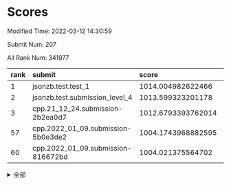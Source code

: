 # Scores

Modified Time: 2022-03-12 14:30:59

Submit Num: 207

All Rank Num: 341977

| rank |               submit               |       score        |       sigma        | pk_num |
| :--- | :--------------------------------- | :----------------- | :----------------- | :----- |
| 1    | jsonzb.test.test_1                 | 1014.004982622466  | 0.8004100690668619 | 6609   |
| 2    | jsonzb.test.submission_level_4     | 1013.599323201178  | 0.8017508444310144 | 6607   |
| 3    | cpp.21_12_24.submission-2b2ea0d7   | 1012.6793393762014 | 0.7887133877818123 | 6614   |
| 57   | cpp.2022_01_09.submission-5b0e3de2 | 1004.1743968882595 | 0.7109523313654492 | 6607   |
| 60   | cpp.2022_01_09.submission-816672bd | 1004.021375564702  | 0.718582715150231  | 6605   |


<details>
<summary>全部</summary>

| rank |                 submit                 |       score        |       sigma        | pk_num |
| :--- | :------------------------------------- | :----------------- | :----------------- | :----- |
| 1    | jsonzb.test.test_1                     | 1014.004982622466  | 0.8004100690668619 | 6609   |
| 2    | jsonzb.test.submission_level_4         | 1013.599323201178  | 0.8017508444310144 | 6607   |
| 3    | cpp.21_12_24.submission-2b2ea0d7       | 1012.6793393762014 | 0.7887133877818123 | 6614   |
| 4    | gobigger.level_3.submission_level_3_5  | 1012.6057975044997 | 0.7935814359393226 | 6609   |
| 5    | gobigger.level_3.submission_level_3_36 | 1012.0956130233847 | 0.7709623572143102 | 6606   |
| 6    | gobigger.level_3.submission_level_3_19 | 1011.3861525115836 | 0.770997579064897  | 6607   |
| 7    | gobigger.level_3.submission_level_3_7  | 1011.2698491846174 | 0.7833221058031749 | 6609   |
| 8    | gobigger.level_3.submission_level_3_2  | 1011.1236229464521 | 0.7457035822309656 | 6607   |
| 9    | gobigger.level_3.submission_level_3_32 | 1010.9187294405783 | 0.7635385125287107 | 6608   |
| 10   | gobigger.level_3.submission_level_3_18 | 1010.9150477174073 | 0.7542641759763605 | 6604   |
| 11   | gobigger.level_3.submission_level_3_42 | 1010.7095349633274 | 0.7816851636338862 | 6606   |
| 12   | gobigger.level_3.submission_level_3_24 | 1010.609148877058  | 0.7750387148232531 | 6610   |
| 13   | gobigger.level_3.submission_level_3_27 | 1010.5892035977682 | 0.7767762749744155 | 6603   |
| 14   | gobigger.level_3.submission_level_3_10 | 1010.5840946679766 | 0.7496317802376227 | 6608   |
| 15   | gobigger.level_3.submission_level_3_9  | 1010.5827837206082 | 0.7344952594240824 | 6607   |
| 16   | gobigger.level_3.submission_level_3_46 | 1010.5545492931941 | 0.7601790693872396 | 6603   |
| 17   | gobigger.level_3.submission_level_3_31 | 1010.5398040591181 | 0.7648244658360466 | 6605   |
| 18   | gobigger.level_3.submission_level_3_15 | 1010.5262770938944 | 0.7502329639697031 | 6607   |
| 19   | gobigger.level_3.submission_level_3_34 | 1010.4574580678676 | 0.7580126325560184 | 6603   |
| 20   | gobigger.level_3.submission_level_3_6  | 1010.4363956052952 | 0.7611269624333319 | 6611   |
| 21   | gobigger.level_3.submission_level_3_14 | 1010.4050810114749 | 0.7597447088123258 | 6612   |
| 22   | gobigger.level_3.submission_level_3_41 | 1010.3486483233789 | 0.7730887000000759 | 6611   |
| 23   | gobigger.level_3.submission_level_3_3  | 1010.346977894993  | 0.7619244393015366 | 6612   |
| 24   | gobigger.level_3.submission_level_3_48 | 1010.3099456972885 | 0.7718157212119833 | 6604   |
| 25   | gobigger.level_3.submission_level_3_16 | 1010.2944035069057 | 0.7515476190089952 | 6610   |
| 26   | gobigger.level_3.submission_level_3_1  | 1010.2916875391284 | 0.7454643376945052 | 6608   |
| 27   | gobigger.level_3.submission_level_3_21 | 1010.267068017867  | 0.7853122716032483 | 6612   |
| 28   | gobigger.level_3.submission_level_3_45 | 1010.2410530970977 | 0.7730910559439228 | 6610   |
| 29   | gobigger.level_3.submission_level_3_47 | 1010.1345298193032 | 0.7431769598437739 | 6610   |
| 30   | gobigger.level_3.submission_level_3_23 | 1010.0816631060324 | 0.7564555824492234 | 6608   |
| 31   | gobigger.level_3.submission_level_3_39 | 1010.0290505565669 | 0.7651421544072682 | 6609   |
| 32   | gobigger.level_3.submission_level_3_49 | 1009.9565630378295 | 0.7679376560738541 | 6612   |
| 33   | gobigger.level_3.submission_level_3_35 | 1009.7949086689549 | 0.7508030490897556 | 6606   |
| 34   | gobigger.level_3.submission_level_3_13 | 1009.7883871395235 | 0.751060707844359  | 6608   |
| 35   | gobigger.level_3.submission_level_3_0  | 1009.6633468488566 | 0.7495598021714703 | 6607   |
| 36   | gobigger.level_3.submission_level_3_20 | 1009.6307067174708 | 0.7648704161259596 | 6611   |
| 37   | gobigger.level_3.submission_level_3_29 | 1009.5829493616897 | 0.767297792899561  | 6607   |
| 38   | gobigger.level_3.submission_level_3_25 | 1009.5787502525003 | 0.7492403629661034 | 6609   |
| 39   | gobigger.level_3.submission_level_3_40 | 1009.5597367722751 | 0.7740542018392745 | 6612   |
| 40   | gobigger.level_3.submission_level_3_22 | 1009.4931826360156 | 0.7430602035821553 | 6609   |
| 41   | gobigger.level_3.submission_level_3_26 | 1009.4861032940283 | 0.7456579732862523 | 6607   |
| 42   | gobigger.level_3.submission_level_3_30 | 1009.4816669961905 | 0.7498872821528266 | 6613   |
| 43   | gobigger.level_3.submission_level_3_11 | 1009.4157784455011 | 0.7510675532660819 | 6608   |
| 44   | gobigger.level_3.submission_level_3_12 | 1009.2830166430134 | 0.7527955265184268 | 6607   |
| 45   | gobigger.level_3.submission_level_3_37 | 1009.2676001920679 | 0.7825010549129879 | 6605   |
| 46   | gobigger.level_3.submission_level_3_43 | 1009.261100858475  | 0.7658480342236398 | 6607   |
| 47   | gobigger.level_3.submission_level_3_4  | 1009.2061549203235 | 0.7567476079672641 | 6609   |
| 48   | gobigger.level_3.submission_level_3_38 | 1009.2032845011436 | 0.7343001060309103 | 6606   |
| 49   | gobigger.level_3.submission_level_3_8  | 1009.1268879786707 | 0.755219590897447  | 6605   |
| 50   | gobigger.level_3.submission_level_3_17 | 1008.9328515079874 | 0.7467715470351579 | 6610   |
| 51   | gobigger.level_3.submission_level_3_44 | 1008.7913595665327 | 0.7674474820921164 | 6612   |
| 52   | gobigger.level_3.submission_level_3_28 | 1008.2484999879022 | 0.7342596331815162 | 6609   |
| 53   | gobigger.level_3.submission_level_3_33 | 1008.1429592152151 | 0.7543602989787669 | 6609   |
| 54   | gobigger.level_1.submission_level_1_29 | 1004.9583621459575 | 0.727648526324837  | 6604   |
| 55   | gobigger.level_1.submission_level_1_3  | 1004.4394323327446 | 0.7212012150576816 | 6607   |
| 56   | gobigger.level_1.submission_level_1_35 | 1004.3323986962902 | 0.7152118145690871 | 6608   |
| 57   | cpp.2022_01_09.submission-5b0e3de2     | 1004.1743968882595 | 0.7109523313654492 | 6607   |
| 58   | gobigger.level_1.submission_level_1_37 | 1004.0470750772691 | 0.7139241032477178 | 6609   |
| 59   | gobigger.level_1.submission_level_1_31 | 1004.022027384606  | 0.7088677612458941 | 6605   |
| 60   | cpp.2022_01_09.submission-816672bd     | 1004.021375564702  | 0.718582715150231  | 6605   |
| 61   | gobigger.level_1.submission_level_1_23 | 1003.9162399147999 | 0.7183119047223249 | 6607   |
| 62   | gobigger.level_1.submission_level_1_13 | 1003.7850267378162 | 0.7169277765794481 | 6612   |
| 63   | gobigger.level_1.submission_level_1_1  | 1003.7601102475988 | 0.7208990008593289 | 6609   |
| 64   | gobigger.level_1.submission_level_1_24 | 1003.6890863354065 | 0.7212255210809696 | 6610   |
| 65   | gobigger.level_1.submission_level_1_34 | 1003.6586582232097 | 0.7096538486981292 | 6609   |
| 66   | gobigger.level_1.submission_level_1_2  | 1003.6547857349891 | 0.7084199643580588 | 6610   |
| 67   | gobigger.level_1.submission_level_1_47 | 1003.642191815879  | 0.711653501450817  | 6605   |
| 68   | gobigger.level_1.submission_level_1_45 | 1003.6338861661786 | 0.703084303078274  | 6609   |
| 69   | gobigger.level_1.submission_level_1_11 | 1003.5870163218392 | 0.7230037899997925 | 6608   |
| 70   | gobigger.level_1.submission_level_1_21 | 1003.5386635566396 | 0.7083056214694381 | 6608   |
| 71   | gobigger.level_1.submission_level_1_17 | 1003.5379333486507 | 0.7186263839091217 | 6607   |
| 72   | gobigger.level_1.submission_level_1_0  | 1003.5278099119998 | 0.7174464243304973 | 6610   |
| 73   | gobigger.level_1.submission_level_1_27 | 1003.4875861315771 | 0.7209914729549257 | 6607   |
| 74   | gobigger.level_1.submission_level_1_49 | 1003.4427763632743 | 0.7299164680975949 | 6606   |
| 75   | gobigger.level_1.submission_level_1_33 | 1003.4374759491151 | 0.7179584931829093 | 6611   |
| 76   | gobigger.level_1.submission_level_1_19 | 1003.425285294962  | 0.7249987534570839 | 6612   |
| 77   | gobigger.level_1.submission_level_1_16 | 1003.3576054593293 | 0.7155572177884265 | 6610   |
| 78   | gobigger.level_1.submission_level_1_40 | 1003.3225422400642 | 0.7206193136788498 | 6607   |
| 79   | gobigger.level_1.submission_level_1_28 | 1003.310815533278  | 0.72466427010079   | 6604   |
| 80   | gobigger.level_1.submission_level_1_5  | 1003.2775888525784 | 0.7148678467582574 | 6608   |
| 81   | gobigger.level_1.submission_level_1_14 | 1003.2747003052674 | 0.7132172285292483 | 6609   |
| 82   | gobigger.level_1.submission_level_1_46 | 1003.1844645113847 | 0.724119210185026  | 6607   |
| 83   | gobigger.level_1.submission_level_1_43 | 1003.140952898611  | 0.7314365230000052 | 6608   |
| 84   | gobigger.level_1.submission_level_1_39 | 1003.0660616591281 | 0.7108939011915275 | 6610   |
| 85   | gobigger.level_1.submission_level_1_25 | 1003.048981464823  | 0.7112719737833003 | 6615   |
| 86   | gobigger.level_1.submission_level_1_30 | 1002.9644614897626 | 0.7263036619258825 | 6612   |
| 87   | gobigger.level_1.submission_level_1_41 | 1002.9394432117352 | 0.7153309167118308 | 6611   |
| 88   | gobigger.level_1.submission_level_1_7  | 1002.9367660739267 | 0.703318857921004  | 6612   |
| 89   | gobigger.level_1.submission_level_1_48 | 1002.9254709616446 | 0.7183455120807957 | 6611   |
| 90   | gobigger.level_1.submission_level_1_36 | 1002.8736842465012 | 0.7088455419641914 | 6611   |
| 91   | gobigger.level_1.submission_level_1_42 | 1002.83815177292   | 0.7155928413690107 | 6606   |
| 92   | gobigger.level_1.submission_level_1_32 | 1002.8119643870988 | 0.7115471430406153 | 6610   |
| 93   | gobigger.level_1.submission_level_1_15 | 1002.6322929116236 | 0.7091502043015653 | 6605   |
| 94   | gobigger.level_1.submission_level_1_26 | 1002.6297877305761 | 0.7100291835961217 | 6610   |
| 95   | gobigger.level_1.submission_level_1_44 | 1002.5670442871156 | 0.7045576365290113 | 6608   |
| 96   | gobigger.level_1.submission_level_1_22 | 1002.5441744728289 | 0.7077884796463177 | 6611   |
| 97   | gobigger.level_1.submission_level_1_4  | 1002.5096679737039 | 0.7070710797559434 | 6612   |
| 98   | gobigger.level_1.submission_level_1_20 | 1002.435699392531  | 0.7157405546821928 | 6603   |
| 99   | gobigger.level_1.submission_level_1_12 | 1002.4350794766907 | 0.7128485324529062 | 6610   |
| 100  | gobigger.level_1.submission_level_1_8  | 1002.3546561865471 | 0.7134847555090661 | 6612   |
| 101  | gobigger.level_1.submission_level_1_9  | 1002.3516100971007 | 0.7093884947361714 | 6606   |
| 102  | gobigger.level_1.submission_level_1_6  | 1002.0671798775751 | 0.7218065017259842 | 6609   |
| 103  | gobigger.level_1.submission_level_1_18 | 1002.0308575101095 | 0.7146351055380471 | 6610   |
| 104  | gobigger.level_1.submission_level_1_38 | 1001.9824199185632 | 0.719501365732082  | 6602   |
| 105  | gobigger.level_1.submission_level_1_10 | 1001.452413884326  | 0.7115220807526271 | 6609   |
| 106  | gobigger.random.submission_random_17   | 997.6253476165173  | 0.7052070010089065 | 6606   |
| 107  | gobigger.random.submission_random_39   | 997.38415178643    | 0.7216410316465238 | 6610   |
| 108  | gobigger.random.submission_random_40   | 997.3458280367486  | 0.7019888814952947 | 6607   |
| 109  | gobigger.random.submission_random_42   | 997.2792154139456  | 0.7154746560312967 | 6610   |
| 110  | gobigger.random.submission_random_41   | 997.2296357025493  | 0.703570757669774  | 6611   |
| 111  | gobigger.random.submission_random_35   | 997.14546563367    | 0.7014015809075594 | 6608   |
| 112  | gobigger.random.submission_random_34   | 997.0593996245201  | 0.7109772223298754 | 6611   |
| 113  | gobigger.random.submission_random_16   | 996.9955843364838  | 0.7198767500086931 | 6611   |
| 114  | gobigger.random.submission_random_43   | 996.9920211626346  | 0.7133140696944379 | 6609   |
| 115  | gobigger.random.submission_random_27   | 996.7681738046273  | 0.699393312630918  | 6606   |
| 116  | gobigger.random.submission_random_11   | 996.7289050603606  | 0.704686158334118  | 6607   |
| 117  | gobigger.random.submission_random_21   | 996.6283631389917  | 0.7156879977852654 | 6605   |
| 118  | gobigger.random.submission_random_38   | 996.6087314836652  | 0.7079943315395794 | 6608   |
| 119  | gobigger.random.submission_random_9    | 996.6004109432354  | 0.6985054573532585 | 6607   |
| 120  | gobigger.random.submission_random_31   | 996.5894141919666  | 0.7120096225514421 | 6602   |
| 121  | gobigger.random.submission_random_15   | 996.5158181040049  | 0.7045304340711096 | 6606   |
| 122  | gobigger.random.submission_random_37   | 996.4507691157013  | 0.7003466694632067 | 6605   |
| 123  | gobigger.random.submission_random_7    | 996.3090000934136  | 0.7110720870897796 | 6609   |
| 124  | gobigger.random.submission_random_32   | 996.180297159826   | 0.7109447523456726 | 6606   |
| 125  | gobigger.random.submission_random_28   | 996.1586170350022  | 0.7166026992522955 | 6609   |
| 126  | gobigger.random.submission_random_29   | 996.1533575664857  | 0.69690439674288   | 6606   |
| 127  | gobigger.random.submission_random_45   | 996.1139667118492  | 0.7174780170080093 | 6608   |
| 128  | gobigger.random.submission_random_3    | 996.0646731453221  | 0.71229338427572   | 6609   |
| 129  | gobigger.random.submission_random_6    | 996.0355526179062  | 0.7055271401259503 | 6608   |
| 130  | gobigger.random.submission_random_48   | 996.0071392960101  | 0.7118517993983017 | 6609   |
| 131  | gobigger.random.submission_random_25   | 995.880790213626   | 0.7169450219265573 | 6607   |
| 132  | gobigger.random.submission_random_4    | 995.8454937996333  | 0.7129484926988873 | 6603   |
| 133  | gobigger.random.submission_random_49   | 995.8275140482934  | 0.7263930079521231 | 6615   |
| 134  | gobigger.random.submission_random_36   | 995.8233950754678  | 0.6982275345670406 | 6607   |
| 135  | gobigger.random.submission_random_44   | 995.7604619620104  | 0.7110419952176318 | 6608   |
| 136  | gobigger.random.submission_random_26   | 995.7057564334292  | 0.71574369616245   | 6611   |
| 137  | gobigger.random.submission_random_18   | 995.6782267122243  | 0.7205162803233676 | 6610   |
| 138  | gobigger.random.submission_random_30   | 995.6441663290391  | 0.6981816174128463 | 6609   |
| 139  | gobigger.random.submission_random_13   | 995.6010088211792  | 0.7063705362923628 | 6602   |
| 140  | gobigger.random.submission_random_10   | 995.5542396802743  | 0.7020524099746726 | 6607   |
| 141  | gobigger.random.submission_random_8    | 995.4868807324318  | 0.7164396105827191 | 6611   |
| 142  | gobigger.random.submission_random_19   | 995.472383677268   | 0.7020657020810355 | 6610   |
| 143  | gobigger.random.submission_random_24   | 995.41032399935    | 0.7143518712228044 | 6607   |
| 144  | gobigger.random.submission_random_20   | 995.3736708545167  | 0.7221303490569363 | 6608   |
| 145  | gobigger.random.submission_random_2    | 995.3494283837409  | 0.7258946770677046 | 6604   |
| 146  | gobigger.random.submission_random_0    | 995.3275078707354  | 0.7240213482324672 | 6606   |
| 147  | gobigger.random.submission_random_47   | 995.2690498244322  | 0.7117896578883293 | 6605   |
| 148  | gobigger.random.submission_random_14   | 995.2085337114684  | 0.7130375341141828 | 6609   |
| 149  | gobigger.random.submission_random_33   | 995.1568682727476  | 0.7110105451859552 | 6606   |
| 150  | gobigger.random.submission_random_5    | 995.0831582437685  | 0.7196482446352608 | 6607   |
| 151  | gobigger.random.submission_random_12   | 995.0282330241602  | 0.7343401814892012 | 6608   |
| 152  | gobigger.random.submission_random_23   | 994.99853445685    | 0.7115666069519261 | 6606   |
| 153  | gobigger.random.submission_random_1    | 994.9831687602438  | 0.7091027313287028 | 6618   |
| 154  | gobigger.random.submission_random_46   | 994.7831080799682  | 0.7136370579070497 | 6606   |
| 155  | gobigger.random.submission_random_22   | 994.5454253353525  | 0.6987092622555644 | 6602   |
| 156  | gobigger.level_2.submission_level_2_17 | 994.0051597857891  | 0.7358339188700294 | 6608   |
| 157  | gobigger.level_2.submission_level_2_9  | 993.7849938080611  | 0.7520553429544229 | 6612   |
| 158  | gobigger.level_2.submission_level_2_25 | 993.5982041009754  | 0.7421753684701589 | 6609   |
| 159  | gobigger.level_2.submission_level_2_14 | 993.5694826658652  | 0.7674719488868219 | 6610   |
| 160  | gobigger.level_2.submission_level_2_43 | 993.4476253932908  | 0.7298536310972372 | 6605   |
| 161  | gobigger.level_2.submission_level_2_45 | 993.1707084580935  | 0.7398336210263701 | 6608   |
| 162  | gobigger.level_2.submission_level_2_3  | 993.099881180641   | 0.7265912154910774 | 6607   |
| 163  | gobigger.level_2.submission_level_2_19 | 992.9673725384521  | 0.7469480471497197 | 6614   |
| 164  | gobigger.level_2.submission_level_2_47 | 992.9413205682761  | 0.7457335388432276 | 6611   |
| 165  | gobigger.level_2.submission_level_2_21 | 992.9061886221081  | 0.7196394205908402 | 6608   |
| 166  | gobigger.level_2.submission_level_2_49 | 992.8733790507204  | 0.7432814174154865 | 6606   |
| 167  | gobigger.level_2.submission_level_2_12 | 992.8699583084931  | 0.731663267756473  | 6608   |
| 168  | gobigger.level_2.submission_level_2_33 | 992.8579281581586  | 0.7379750109124841 | 6614   |
| 169  | gobigger.level_2.submission_level_2_5  | 992.7885329955967  | 0.7515569011812693 | 6612   |
| 170  | gobigger.level_2.submission_level_2_15 | 992.7305092506053  | 0.7382448255794515 | 6607   |
| 171  | gobigger.level_2.submission_level_2_2  | 992.6298485872173  | 0.7457002596693448 | 6609   |
| 172  | gobigger.level_2.submission_level_2_38 | 992.6234462827869  | 0.7230951982925083 | 6606   |
| 173  | gobigger.level_2.submission_level_2_24 | 992.5546322591517  | 0.749214265004541  | 6609   |
| 174  | gobigger.level_2.submission_level_2_23 | 992.4520070699359  | 0.7588341610404301 | 6611   |
| 175  | gobigger.level_2.submission_level_2_34 | 992.3951851593097  | 0.7458573047581474 | 6606   |
| 176  | gobigger.level_2.submission_level_2_10 | 992.3128020938105  | 0.7425106078118179 | 6604   |
| 177  | gobigger.level_2.submission_level_2_6  | 992.2979348787384  | 0.7431651474850471 | 6610   |
| 178  | gobigger.level_2.submission_level_2_27 | 992.2747582383213  | 0.7315281955661151 | 6609   |
| 179  | gobigger.level_2.submission_level_2_26 | 992.2395786212975  | 0.7396465491063963 | 6612   |
| 180  | gobigger.level_2.submission_level_2_35 | 992.207979459042   | 0.7329340074722945 | 6609   |
| 181  | gobigger.level_2.submission_level_2_48 | 992.1875223362802  | 0.7591852154589404 | 6611   |
| 182  | gobigger.level_2.submission_level_2_8  | 992.1395777594793  | 0.763498632593877  | 6606   |
| 183  | gobigger.level_2.submission_level_2_18 | 992.0778836159544  | 0.7472773363857466 | 6612   |
| 184  | gobigger.level_2.submission_level_2_16 | 992.0694965827023  | 0.7407094321180304 | 6601   |
| 185  | gobigger.level_2.submission_level_2_42 | 991.915251030191   | 0.7509413305116405 | 6603   |
| 186  | gobigger.level_2.submission_level_2_0  | 991.789500800379   | 0.7433171208471959 | 6610   |
| 187  | gobigger.level_2.submission_level_2_4  | 991.780314327496   | 0.7377986259453948 | 6610   |
| 188  | gobigger.level_2.submission_level_2_11 | 991.5575050668905  | 0.7427009863208117 | 6610   |
| 189  | gobigger.level_2.submission_level_2_41 | 991.5389543550904  | 0.7591210948714342 | 6606   |
| 190  | gobigger.level_2.submission_level_2_39 | 991.4989210940603  | 0.7560098978132788 | 6616   |
| 191  | gobigger.level_2.submission_level_2_44 | 991.4866833593723  | 0.7704438258073383 | 6610   |
| 192  | gobigger.level_2.submission_level_2_32 | 991.3626046426361  | 0.7490457692880372 | 6604   |
| 193  | gobigger.level_2.submission_level_2_31 | 991.2795647552837  | 0.7668748025041605 | 6609   |
| 194  | gobigger.level_2.submission_level_2_28 | 991.2475313190619  | 0.7552538293966166 | 6611   |
| 195  | gobigger.level_2.submission_level_2_20 | 991.18255895807    | 0.7461712763878641 | 6606   |
| 196  | gobigger.level_2.submission_level_2_30 | 991.1503543938239  | 0.7334264755437668 | 6609   |
| 197  | gobigger.level_2.submission_level_2_29 | 991.1269225201297  | 0.7374499707645915 | 6601   |
| 198  | gobigger.level_2.submission_level_2_7  | 991.0595382522145  | 0.7448725403616864 | 6607   |
| 199  | gobigger.level_2.submission_level_2_1  | 991.0300401981302  | 0.746823951628515  | 6607   |
| 200  | gobigger.level_2.submission_level_2_37 | 990.8890033091491  | 0.7758369607344099 | 6612   |
| 201  | gobigger.level_2.submission_level_2_22 | 990.8394653300932  | 0.7684814250326896 | 6608   |
| 202  | gobigger.level_2.submission_level_2_13 | 990.7168343450248  | 0.764214278929169  | 6608   |
| 203  | gobigger.level_2.submission_level_2_40 | 990.6293814802038  | 0.7593850287369734 | 6607   |
| 204  | gobigger.level_2.submission_level_2_36 | 990.4199501041193  | 0.7567932272212791 | 6605   |
| 205  | gobigger.level_2.submission_level_2_46 | 989.9532122029744  | 0.7853298235617476 | 6605   |
| 206  | gobigger.none.submission_none_1        | 977.9135206776723  | 1.269550217246067  | 6612   |
| 207  | gobigger.none.submission_none_0        | 977.101088225997   | 1.3827366162992218 | 6616   |

</details>